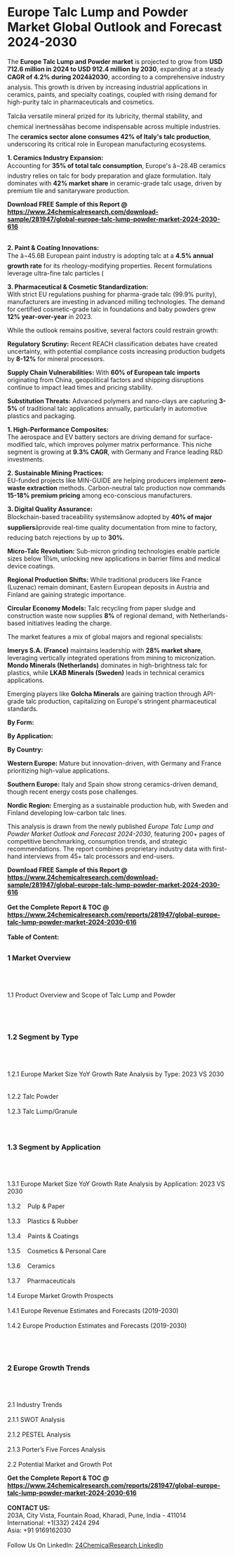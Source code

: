 <h1>Europe Talc Lump and Powder Market Global Outlook and Forecast 2024-2030</h1><p>The <strong>Europe Talc Lump and Powder market</strong> is projected to grow from <strong>USD 712.6 million in 2024 to USD 912.4 million by 2030</strong>, expanding at a steady <strong>CAGR of 4.2% during 2024â2030</strong>, according to a comprehensive industry analysis. This growth is driven by increasing industrial applications in ceramics, paints, and specialty coatings, coupled with rising demand for high-purity talc in pharmaceuticals and cosmetics.</p><p>Talcâa versatile mineral prized for its lubricity, thermal stability, and chemical inertnessâhas become indispensable across multiple industries. The <strong>ceramics sector alone consumes 42% of Italy's talc production</strong>, underscoring its critical role in European manufacturing ecosystems.</p><p><strong>1. Ceramics Industry Expansion:</strong><br>
Accounting for <strong>35% of total talc consumption</strong>, Europe's â¬28.4B ceramics industry relies on talc for body preparation and glaze formulation. Italy dominates with <strong>42% market share</strong> in ceramic-grade talc usage, driven by premium tile and sanitaryware production.</p><div><b>Download FREE Sample of this Report @ 
            <a href="https://www.24chemicalresearch.com/download-sample/281947/global-europe-talc-lump-powder-market-2024-2030-616">
            https://www.24chemicalresearch.com/download-sample/281947/global-europe-talc-lump-powder-market-2024-2030-616</a></b></div><br><p><strong>2. Paint &amp; Coating Innovations:</strong><br>
The â¬45.6B European paint industry is adopting talc at a <strong>4.5% annual growth rate</strong> for its rheology-modifying properties. Recent formulations leverage ultra-fine talc particles (

</p><p><strong>3. Pharmaceutical &amp; Cosmetic Standardization:</strong><br>
With strict EU regulations pushing for pharma-grade talc (99.9% purity), manufacturers are investing in advanced milling technologies. The demand for certified cosmetic-grade talc in foundations and baby powders grew <strong>12% year-over-year</strong> in 2023.</p><p>While the outlook remains positive, several factors could restrain growth:</p><p><strong>Regulatory Scrutiny:</strong> Recent REACH classification debates have created uncertainty, with potential compliance costs increasing production budgets by <strong>8-12%</strong> for mineral processors.</p><p><strong>Supply Chain Vulnerabilities:</strong> With <strong>60% of European talc imports</strong> originating from China, geopolitical factors and shipping disruptions continue to impact lead times and pricing stability.</p><p><strong>Substitution Threats:</strong> Advanced polymers and nano-clays are capturing <strong>3-5%</strong> of traditional talc applications annually, particularly in automotive plastics and packaging.</p><p><strong>1. High-Performance Composites:</strong><br>
The aerospace and EV battery sectors are driving demand for surface-modified talc, which improves polymer matrix performance. This niche segment is growing at <strong>9.3% CAGR</strong>, with Germany and France leading R&amp;D investments.</p><p><strong>2. Sustainable Mining Practices:</strong><br>
EU-funded projects like MIN-GUIDE are helping producers implement <strong>zero-waste extraction</strong> methods. Carbon-neutral talc production now commands <strong>15-18% premium pricing</strong> among eco-conscious manufacturers.</p><p><strong>3. Digital Quality Assurance:</strong><br>
Blockchain-based traceability systemsânow adopted by <strong>40% of major suppliers</strong>âprovide real-time quality documentation from mine to factory, reducing batch rejections by up to <strong>30%</strong>.</p><p><strong>Micro-Talc Revolution:</strong> Sub-micron grinding technologies enable particle sizes below 1Î¼m, unlocking new applications in barrier films and medical device coatings.</p><p><strong>Regional Production Shifts:</strong> While traditional producers like France (Luzenac) remain dominant, Eastern European deposits in Austria and Finland are gaining strategic importance.</p><p><strong>Circular Economy Models:</strong> Talc recycling from paper sludge and construction waste now supplies <strong>8%</strong> of regional demand, with Netherlands-based initiatives leading the charge.</p><p>The market features a mix of global majors and regional specialists:</p><p><strong>Imerys S.A. (France)</strong> maintains leadership with <strong>28% market share</strong>, leveraging vertically integrated operations from mining to micronization. <strong>Mondo Minerals (Netherlands)</strong> dominates in high-brightness talc for plastics, while <strong>LKAB Minerals (Sweden)</strong> leads in technical ceramics applications.</p><p>Emerging players like <strong>Golcha Minerals</strong> are gaining traction through API-grade talc production, capitalizing on Europe's stringent pharmaceutical standards.</p><p><strong>By Form:</strong></p><p><strong>By Application:</strong></p><p><strong>By Country:</strong></p><p><strong>Western Europe:</strong> Mature but innovation-driven, with Germany and France prioritizing high-value applications.</p><p><strong>Southern Europe:</strong> Italy and Spain show strong ceramics-driven demand, though recent energy costs pose challenges.</p><p><strong>Nordic Region:</strong> Emerging as a sustainable production hub, with Sweden and Finland developing low-carbon talc lines.</p><p>This analysis is drawn from the newly published <em>Europe Talc Lump and Powder Market Outlook and Forecast 2024-2030</em>, featuring 200+ pages of competitive benchmarking, consumption trends, and strategic recommendations. The report combines proprietary industry data with first-hand interviews from 45+ talc processors and end-users.</p><div><b>Download FREE Sample of this Report @ 
            <a href="https://www.24chemicalresearch.com/download-sample/281947/global-europe-talc-lump-powder-market-2024-2030-616">
            https://www.24chemicalresearch.com/download-sample/281947/global-europe-talc-lump-powder-market-2024-2030-616</a></b></div><br><div><b>Get the Complete Report & TOC @ 
            <a href="https://www.24chemicalresearch.com/reports/281947/global-europe-talc-lump-powder-market-2024-2030-616">
            https://www.24chemicalresearch.com/reports/281947/global-europe-talc-lump-powder-market-2024-2030-616</a></b></div><br>
            <b>Table of Content:</b><p><h2><span style="font-size:16px"><strong>1 Market Overview&nbsp;&nbsp; &nbsp;</strong></span></h2><br />
<br />
<p>1.1 Product Overview and Scope of Talc Lump and Powder&nbsp;</p><br />
<br />
<h2><strong><span style="font-size:16px">1.2 Segment by Type&nbsp;&nbsp; &nbsp;</span></strong></h2><br />
<br />
<p>1.2.1 Europe Market Size YoY Growth Rate Analysis by Type: 2023 VS 2030&nbsp;&nbsp; &nbsp;<br /><br />
1.2.2 Talc Powder&nbsp;&nbsp; &nbsp;<br /><br />
1.2.3 Talc Lump/Granule<br /><br />
<br />
<h2><span style="font-size:16px"><strong>1.3 Segment by Application&nbsp;&nbsp;</strong></span></h2><br />
<br />
<p>1.3.1 Europe Market Size YoY Growth Rate Analysis by Application: 2023 VS 2030&nbsp;&nbsp; &nbsp;<br /><br />
1.3.2&nbsp;&nbsp; &nbsp;Pulp & Paper<br /><br />
1.3.3&nbsp;&nbsp; &nbsp;Plastics & Rubber<br /><br />
1.3.4&nbsp;&nbsp; &nbsp;Paints & Coatings<br /><br />
1.3.5&nbsp;&nbsp; &nbsp;Cosmetics & Personal Care<br /><br />
1.3.6&nbsp;&nbsp; &nbsp;Ceramics<br /><br />
1.3.7&nbsp;&nbsp; &nbsp;Pharmaceuticals<br /><br />
1.4 Europe Market Growth Prospects&nbsp;&nbsp; &nbsp;<br /><br />
1.4.1 Europe Revenue Estimates and Forecasts (2019-2030)&nbsp;&nbsp; &nbsp;<br /><br />
1.4.2 Europe Production Estimates and Forecasts (2019-2030)&nbsp;&nbsp;</p><br />
<br />
<h2><span style="font-size:16px"><strong>2 Europe Growth Trends&nbsp;&nbsp; &nbsp;</strong></span></h2><br />
<br />
<p>2.1 Industry Trends&nbsp;&nbsp; &nbsp;<br /><br />
2.1.1 SWOT Analysis&nbsp;&nbsp; &nbsp;<br /><br />
2.1.2 PESTEL Analysis&nbsp;&nbsp; &nbsp;<br /><br />
2.1.3 Porter&rsquo;s Five Forces Analysis&nbsp;&nbsp; &nbsp;<br /><br />
2.2 Potential Market and Growth Pot</p><div><b>Get the Complete Report & TOC @ 
            <a href="https://www.24chemicalresearch.com/reports/281947/global-europe-talc-lump-powder-market-2024-2030-616">
            https://www.24chemicalresearch.com/reports/281947/global-europe-talc-lump-powder-market-2024-2030-616</a></b></div><br><b>CONTACT US:</b><br>
            203A, City Vista, Fountain Road, Kharadi, Pune, India - 411014<br>
            International: +1(332) 2424 294<br>
            Asia: +91 9169162030 <br><br>
            Follow Us On LinkedIn: <a href="https://www.linkedin.com/company/24chemicalresearch/">24ChemicalResearch LinkedIn</a>